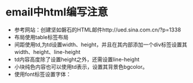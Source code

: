 # email中html编写注意
  * 参考网站：创建坚如磐石的HTML邮件http://ued.sina.com.cn/?p=1338
  * 布局使用table标签布局
  * 间距使用td,为td设置width、height，并且在其内部添加一个div标签设置其width、height、line-height
  * td内容高度除了设置height之外，还需设置line-height
  * 小块纯色内容也可以使用td表示，设置其背景色bgcolor。
  * 使用font标签设置字体： <font face="Microsoft YaHei"></font>